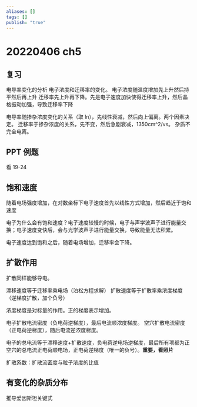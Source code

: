 ```yaml
---
aliases: []
tags: []
publish: "true"
---
```


# 20220406 ch5
## 复习
电导率变化的分析
电子浓度和迁移率的变化。
电子浓度随温度增加先上升然后持平然后再上升
迁移率先上升再下降。先是电子速度加快使得迁移率上升，然后晶格振动加强，导致迁移率下降

电导率随掺杂浓度变化的关系（取 ln），先线性衰减，然后向上偏离。两个因素决定。
迁移率于掺杂浓度的关系，先不变，然后急剧衰减，1350cm^2/vs。
杂质不完全电离。

## PPT 例题
看 19-24

## 饱和速度
随着电场强度增加，在对数坐标下电子速度首先以线性方式增加，然后趋近于饱和速度

电子为什么会有饱和速度？电子速度较慢的时候，电子与声学波声子进行能量交换；电子速度变快后，会与光学波声子进行能量交换，导致能量无法积累。

电子速度达到饱和之后，随着电场增加，迁移率会下降。

## 扩散作用
扩散同样能够导电。

漂移速度等于迁移率乘电场（泊松方程求解）
扩散速度等于扩散率乘浓度梯度（逆梯度扩散，加个负号）

浓度梯度是对标量的作用。正的梯度表示增加。

电子扩散电流密度（负电荷逆梯度），最后电流顺浓度梯度。
空穴扩散电流密度（正电荷逆梯度），随后电流逆浓度梯度。

电子的总电流等于漂移速度+扩散速度，负电荷逆电场逆梯度，最后所有项都为正
空穴的总电流正电荷顺电场，正电荷逆梯度（唯一的负号）。**重要，看照片**

扩散系数：扩散流密度与粒子浓度的比值

## 有变化的杂质分布
推导爱因斯坦关键式
